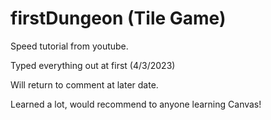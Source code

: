 # firstDungeon (Tile Game)

Speed tutorial from youtube.

Typed everything out at first (4/3/2023)

Will return to comment at later date.

Learned a lot, would recommend to anyone learning Canvas!
